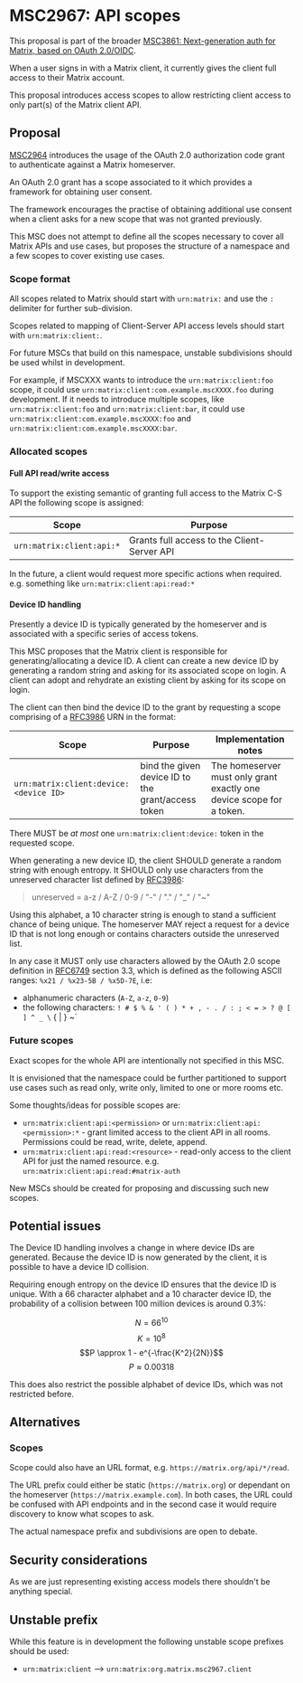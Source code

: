 # MSC2967: API scopes

This proposal is part of the broader [MSC3861: Next-generation auth for Matrix, based on OAuth 2.0/OIDC][MSC3861].

When a user signs in with a Matrix client, it currently gives the client full access to their Matrix account.

This proposal introduces access scopes to allow restricting client access to only part(s) of the Matrix client API.

## Proposal

[MSC2964] introduces the usage of the OAuth 2.0 authorization code grant to authenticate against a Matrix homeserver.

An OAuth 2.0 grant has a scope associated to it which provides a framework for obtaining user consent.

The framework encourages the practise of obtaining additional use consent when a client asks for a new scope that was not granted previously.

This MSC does not attempt to define all the scopes necessary to cover all Matrix APIs and use cases, but proposes the structure of a namespace and a few scopes to cover existing use cases.

### Scope format

All scopes related to Matrix should start with `urn:matrix:` and use the `:` delimiter for further sub-division.

Scopes related to mapping of Client-Server API access levels should start with `urn:matrix:client:`.

For future MSCs that build on this namespace, unstable subdivisions should be used whilst in development.

For example, if MSCXXX wants to introduce the `urn:matrix:client:foo` scope, it could use `urn:matrix:client:com.example.mscXXXX.foo` during development.
If it needs to introduce multiple scopes, like `urn:matrix:client:foo` and `urn:matrix:client:bar`, it could use `urn:matrix:client:com.example.mscXXXX:foo` and `urn:matrix:client:com.example.mscXXXX:bar`.

### Allocated scopes

#### Full API read/write access

To support the existing semantic of granting full access to the Matrix C-S API the following scope is assigned:

| Scope | Purpose |
| - | - |
| `urn:matrix:client:api:*` | Grants full access to the Client-Server API |

In the future, a client would request more specific actions when required. e.g. something like `urn:matrix:client:api:read:*`

#### Device ID handling

Presently a device ID is typically generated by the homeserver and is associated with a specific series of access tokens.

This MSC proposes that the Matrix client is responsible for generating/allocating a device ID.
A client can create a new device ID by generating a random string and asking for its associated scope on login.
A client can adopt and rehydrate an existing client by asking for its scope on login.

The client can then bind the device ID to the grant by requesting a scope comprising of a [RFC3986] URN in the format:

| Scope | Purpose | Implementation notes |
| - | - | - |
| `urn:matrix:client:device:<device ID>` | bind the given device ID to the grant/access token | The homeserver must only grant exactly one device scope for a token. |

There MUST be *at most* one `urn:matrix:client:device:` token in the requested scope.

When generating a new device ID, the client SHOULD generate a random string with enough entropy.
It SHOULD only use characters from the unreserved character list defined by [RFC3986]:

> unreserved = a-z / A-Z / 0-9 / "-" / "." / "_" / "~"

Using this alphabet, a 10 character string is enough to stand a sufficient chance of being unique.
The homeserver MAY reject a request for a device ID that is not long enough or contains characters outside the unreserved list.

In any case it MUST only use characters allowed by the OAuth 2.0 scope definition in [RFC6749] section 3.3,
which is defined as the following ASCII ranges: `%x21 / %x23-5B / %x5D-7E`, i.e:

 - alphanumeric characters (`A-Z`, `a-z`, `0-9`)
 - the following characters: `! # $ % & ' ( ) * + , - . / : ; < = > ? @ [ ] ^ _ \` { | } ~`

### Future scopes

Exact scopes for the whole API are intentionally not specified in this MSC.

It is envisioned that the namespace could be further partitioned to support use cases such as read only, write only, limited to one or more rooms etc.

Some thoughts/ideas for possible scopes are:

- `urn:matrix:client:api:<permission>` or `urn:matrix:client:api:<permission>:*` - grant limited access to the client API in all rooms. Permissions could be read, write, delete, append.
- `urn:matrix:client:api:read:<resource>` - read-only access to the client API for just the named resource. e.g. `urn:matrix:client:api:read:#matrix-auth`

New MSCs should be created for proposing and discussing such new scopes.

## Potential issues

The Device ID handling involves a change in where device IDs are generated.
Because the device ID is now generated by the client, it is possible to have a device ID collision.

Requiring enough entropy on the device ID ensures that the device ID is unique.
With a 66 character alphabet and a 10 character device ID, the probability of a collision between 100 million devices is around 0.3%:

$$N = 66^{10}$$
$$K = 10^{8}$$
$$P \approx 1 - e^{-\frac{K^2}{2N}}$$
$$P \approx 0.00318$$

This does also restrict the possible alphabet of device IDs, which was not restricted before.

## Alternatives

### Scopes

Scope could also have an URL format, e.g. `https://matrix.org/api/*/read`.

The URL prefix could either be static (`https://matrix.org`) or dependant on the homeserver (`https://matrix.example.com`).
In both cases, the URL could be confused with API endpoints and in the second case it would require discovery to know what scopes to ask.

The actual namespace prefix and subdivisions are open to debate.

## Security considerations

As we are just representing existing access models there shouldn't be anything special.

## Unstable prefix

While this feature is in development the following unstable scope prefixes should be used:

- `urn:matrix:client` --> `urn:matrix:org.matrix.msc2967.client`

[MSC1597]: https://github.com/matrix-org/matrix-spec-proposals/pull/1597
[MSC2964]: https://github.com/matrix-org/matrix-spec-proposals/pull/2964
[MSC3861]: https://github.com/matrix-org/matrix-spec-proposals/pull/3861
[RFC3986]: https://datatracker.ietf.org/doc/html/rfc3986
[RFC6749]: https://datatracker.ietf.org/doc/html/rfc6749
